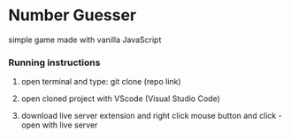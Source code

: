 # Number Guesser

simple game made with vanilla JavaScript

### Running instructions

1) open terminal and type: git clone (repo link)

2) open cloned project with VScode (Visual Studio Code)

3) download live server extension and right click mouse button and click - open with live server
